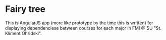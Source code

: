 Fairy tree
=================

This is AngularJS app (more like prototype by the time this is written) for displaying dependenciese between courses for each major in FMI @ SU "St. Kliment Ohridski".
